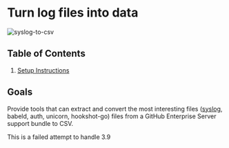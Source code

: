 # Turn log files into data

![syslog-to-csv](https://github.com/gm3dmo/syslog-to-csv/actions/workflows/syslog-to-csv.yml/badge.svg)

## Table of Contents

1. [Setup Instructions](docs/setup.md)

## Goals
 Provide tools that can extract and convert the most interesting files ([syslog](https://tools.ietf.org/html/rfc5424), babeld, auth, unicorn, hookshot-go) files from a GitHub Enterprise Server support bundle to CSV. 

This is a failed attempt to handle 3.9
